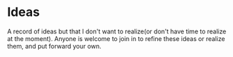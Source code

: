 # Ideas
A record of ideas but that I don't want to realize(or don't have time to realize at the moment). Anyone is welcome to join in to refine these ideas or realize them, and put forward your own.
